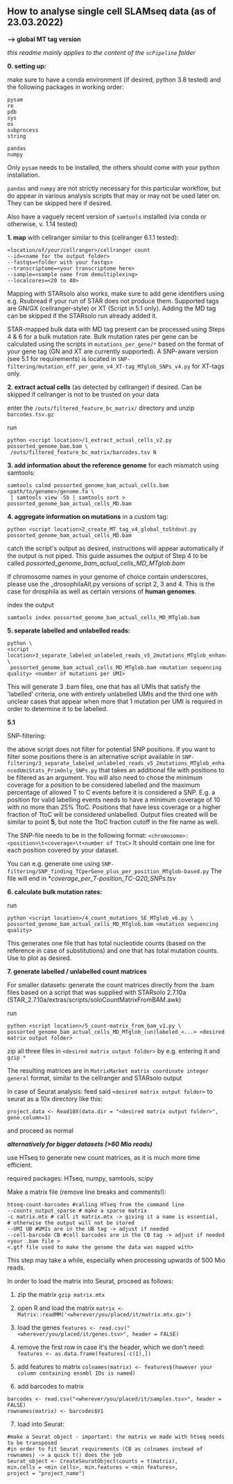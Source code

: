 How to analyse single cell SLAMseq data (as of 23.03.2022)
--

**--> global MT tag version**

*this readme mainly applies to the content of the ```scPipeline``` folder*

**0. setting up:**

make sure to have a conda environment (if desired, python 3.8 tested) and the following packages in working order:
```
pysam
re
pdb
sys
os
subprocess
string

pandas
numpy
```
Only ```pysam``` needs to be installed, the others should come with your python installation.

```pandas``` and ```numpy``` are not strictly necessary for this particular workflow, but do appear in various analysis scripts that may or may not be used later on. They can be skipped here if desired.

Also have a vaguely recent version of ```samtools``` installed (via conda or otherwise, v. 1.14 tested)

**1. map** with cellranger similar to this (cellranger 6.1.1 tested):
```
<location/of/your/cellranger>/cellranger count
--id=<name for the output folder>
--fastqs=<folder with your fastqs>
--transcriptome=<your transcriptome here>
--sample=<sample name from demultiplexing>
--localcores=<20 to 40>
```

Mapping with STARsolo also works, make sure to add gene identifiers using e.g. Rsubread if your run of STAR does not produce them. Supported tags are GN/GX (cellranger-style) or XT (Script in 5.1 only). Adding the MD tag can be skipped if the STARsolo run already added it.

STAR-mapped bulk data with MD tag present can be processed using Steps 4 & 6 for a bulk mutation rate. Bulk mutation rates per gene can be calculated using the scripts in ```mutations_per_gene/*``` based on the format of your gene tag (GN and XT are currently supported). A SNP-aware version (see 5.1 for requirements) is located in ```SNP-filtering/mutation_eff_per_gene_v4_XT-tag_MTglob_SNPs_v4.py``` for XT-tags only.

**2. extract actual cells** (as detected by cellranger) if desired. Can be skipped if cellranger is not to be trusted on your data

enter the ```/outs/filtered_feature_bc_matrix/``` directory and unzip ```barcodes.tsv.gz```

run
```
python <script location>/1_extract_actual_cells_v2.py possorted_genome_bam.bam \
 /outs/filtered_feature_bc_matrix/barcodes.tsv N
```

**3. add information about the reference genome** for each mismatch using samtools:
```
samtools calmd possorted_genome_bam_actual_cells.bam <path/to/genome>/genome.fa \
 | samtools view -Sb | samtools sort > possorted_genome_bam_actual_cells_MD.bam
```

**4. aggregate information on mutations** in a custom tag:
```
python <script location>2_create_MT_tag_v4_global_toStdout.py possorted_genome_bam_actual_cells_MD.bam
```
catch the script's output as desired, instructions will appear automatically if the output is not piped.
This guide assumes the output of Step 4 to be called *possorted_genome_bam_actual_cells_MD_MTglob.bam*

If chromosome names in your genome of choice contain underscores, please use the _drosophilaAlt.py versions of script 2, 3 and 4. This is the case for drosphila as well as certain versions of **human genomes**.

index the output
```
samtools index possorted_genome_bam_actual_cells_MD_MTglob.bam
```

**5. separate labelled and unlabelled reads:**
```
python \
<script location>3_separate_labeled_unlabeled_reads_v5_2mutations_MTglob_enhancedUmiStats_PrimOnly.py \
 possorted_genome_bam_actual_cells_MD_MTglob.bam <mutation sequencing quality> <number of mutations per UMI>
 ```
This will generate 3 .bam files, one that has all UMIs that satisfy the 'labelled' criteria, one with entirely unlabelled UMIs and the third one with unclear cases that appear when more that 1 mutation per UMI is required in order to determine it to be labelled.

**5.1**

SNP-filtering:

the above script does not filter for potential SNP positions. If you want to filter some positions there is an alternative script available in ```SNP-filtering/3_separate_labeled_unlabeled_reads_v5_2mutations_MTglob_enhancedUmiStats_PrimOnly_SNPs.py```
that takes an additional file with positions to be filtered as an argument. You will also need to chose the minimum coverage for a position to be considered labelled and the maximum percentage of allowed T to C events before it is considered a SNP. E.g. a position for valid labelling events needs to have a minimum coverage of 10 with no more than 25% TtoC. Positions that have less coverage or a higher fraction of TtoC will be considered unlabelled.
Output files created will be similar to point **5**, but note the TtoC fraction cutoff in the file name as well.

The SNP-file needs to be in the following format:
```<chromosome>:<position>\t<coverage>\t<number of TtoC>```
It should contain one line for each position covered by your dataset.

You can e.g. generate one using
```SNP-filtering/SNP_finding_TCperGene_plus_per_position_MTglob-based.py```
The file will end in **coverage_per_T-position_TC-Q20_SNPs.tsv*

**6. calculate bulk mutation rates:**

run
```
python <script location>/4_count_mutations_SE_MTglob_v6.py \
possorted_genome_bam_actual_cells_MD_MTglob.bam <mutation sequencing quality>
```
This generates one file that has total nucleotide counts (based on the reference in case of substitutions) and one that has total mutation counts. Use to plot as desired.


**7. generate labelled / unlabelled count matrices**


For smaller datasets:
generate the count matrices directly from the .bam files based on a script that was supplied with STARsolo 2.7.10a (STAR_2.7.10a/extras/scripts/soloCountMatrixFromBAM.awk)

run
```
python <script location>/5_count-matrix_from_bam_v1.py \
possorted_genome_bam_actual_cells_MD_MTglob_(un)labeled_<...> <desired matrix output folder>
```

zip all three files in ```<desired matrix output folder>``` by e.g. entering it and ```gzip *```

The resulting matrices are in ```MatrixMarket matrix coordinate integer general``` format, similar to the cellranger and STARsolo output

In case of Seurat analysis: feed said ```<desired matrix output folder>``` to seurat as a 10x directory like this:
```
project.data <- Read10X(data.dir = "<desired matrix output folder>", gene.column=1)
```
and proceed as normal

***alternatively for bigger datasets (>60 Mio reads)***

use HTseq to generate new count matrices, as it is much more time efficient.

required packages: HTseq, numpy, samtools, scipy

Make a matrix file (remove line breaks and comments!):

```
htseq-count-barcodes #calling HTseq from the command line
--counts_output_sparse # make a sparse matrix
-c matrix.mtx # call it matrix.mtx -> giving it a name is essential,
# otherwise the output will not be stored
--UMI UB #UMIs are in the UB tag -> adjust if needed
--cell-barcode CB #cell barcodes are in the CB tag -> adjust if needed
<your .bam file >
<.gtf file used to make the genome the data was mapped with>
```

This step may take a while, especially when processing upwards of 500 Mio reads.

In order to load the matrix into Seurat, proceed as follows:

1. zip the matrix ```gzip matrix.mtx```

2. open R and load the matrix ```matrix <- Matrix::readMM('<wherever/you/placed/it/matrix.mtx.gz>')```

3. load the genes ```features <- read.csv("<wherever/you/placed/it/genes.tsv>", header = FALSE)```

4. remove the first row in case it's the header, which we don't need: ```features <- as.data.frame(features[-c(1),])```

5. add features to matrix ```colnames(matrix) <- features$(however your column containing ensmbl IDs is named)```

6. add barcodes to matrix

```
barcodes <- read.csv("<wherever/you/placed/it/samples.tsv>", header = FALSE)
rownames(matrix) <- barcodes$V1
```

7. load into Seurat:

```
#make a Seurat object - important: the matrix we made with htseq needs to be transposed
#in order to fit Seurat requirements (CB as colnames instead of rownames) -> a quick t() does the job
Seurat_object <- CreateSeuratObject(counts = t(matrix),
min.cells = <min cells>, min.features = <min features>,
project = "project_name")
```
